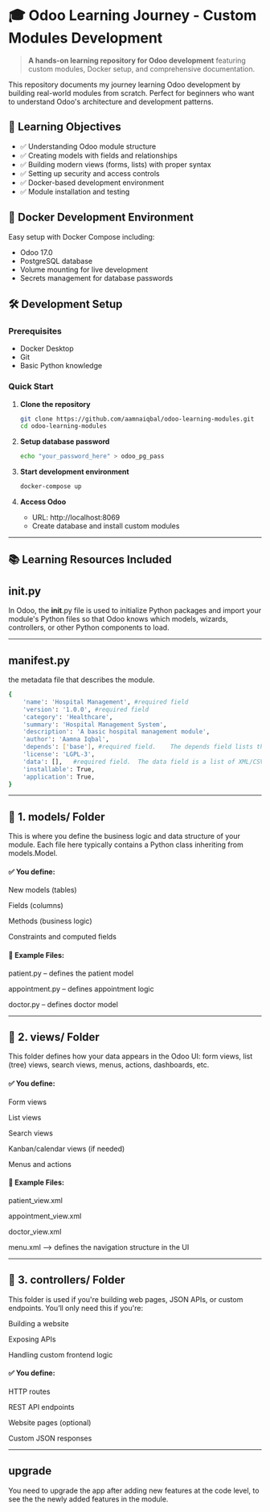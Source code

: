 # 🎓 Odoo Learning Journey - Custom Modules Development

> **A hands-on learning repository for Odoo development** featuring custom modules, Docker setup, and comprehensive documentation.

This repository documents my journey learning Odoo development by building real-world modules from scratch. Perfect for beginners who want to understand Odoo's architecture and development patterns.

## 🎯 Learning Objectives

- ✅ Understanding Odoo module structure 
- ✅ Creating models with fields and relationships  
- ✅ Building modern views (forms, lists) with proper syntax
- ✅ Setting up security and access controls
- ✅ Docker-based development environment
- ✅ Module installation and testing


## 🐳 Docker Development Environment

Easy setup with Docker Compose including:
- Odoo 17.0
- PostgreSQL database
- Volume mounting for live development
- Secrets management for database passwords

## 🛠️ Development Setup

### Prerequisites
- Docker Desktop
- Git
- Basic Python knowledge

### Quick Start
1. **Clone the repository**
   ```bash
   git clone https://github.com/aamnaiqbal/odoo-learning-modules.git
   cd odoo-learning-modules
   ```

2. **Setup database password**
   ```bash
   echo "your_password_here" > odoo_pg_pass
   ```

3. **Start development environment**
   ```bash
   docker-compose up
   ```

4. **Access Odoo**
   - URL: http://localhost:8069
   - Create database and install custom modules

---

## 📚 Learning Resources Included

## __init__.py
In Odoo, the __init__.py file is used to initialize Python packages and import your module's Python files so that Odoo knows which models, wizards, controllers, or other Python components to load.

---

## __manifest__.py
the metadata file that describes the module.

```bash
{
    'name': 'Hospital Management', #required field
    'version': '1.0.0', #required field
    'category': 'Healthcare',
    'summary': 'Hospital Management System',
    'description': 'A basic hospital management module',
    'author': 'Aamna Iqbal',
    'depends': ['base'], #required field.    The depends field lists the Odoo modules that your module depends on. These must be installed for your module to work correctly.
    'license': 'LGPL-3',
    'data': [],   #required field.  The data field is a list of XML/CSV files that should be loaded when the module is installed.
    'installable': True,
    'application': True,
}
```

---

## 📁 1. models/ Folder
This is where you define the business logic and data structure of your module. Each file here typically contains a Python class inheriting from models.Model.

#### ✅ You define:
New models (tables)

Fields (columns)

Methods (business logic)

Constraints and computed fields

#### 📄 Example Files:
patient.py – defines the patient model

appointment.py – defines appointment logic

doctor.py – defines doctor model

---

## 📁 2. views/ Folder
This folder defines how your data appears in the Odoo UI: form views, list (tree) views, search views, menus, actions, dashboards, etc.

#### ✅ You define:
Form views

List views

Search views

Kanban/calendar views (if needed)

Menus and actions

#### 📄 Example Files:
patient_view.xml

appointment_view.xml

doctor_view.xml

menu.xml  --> defines the navigation structure in the UI 

---

## 📁 3. controllers/ Folder
This folder is used if you're building web pages, JSON APIs, or custom endpoints. You’ll only need this if you're:

Building a website

Exposing APIs

Handling custom frontend logic

#### ✅ You define:
HTTP routes

REST API endpoints

Website pages (optional)

Custom JSON responses

---

## upgrade
You need to upgrade the app after adding new features at the code level, to see the the newly added features in the module.